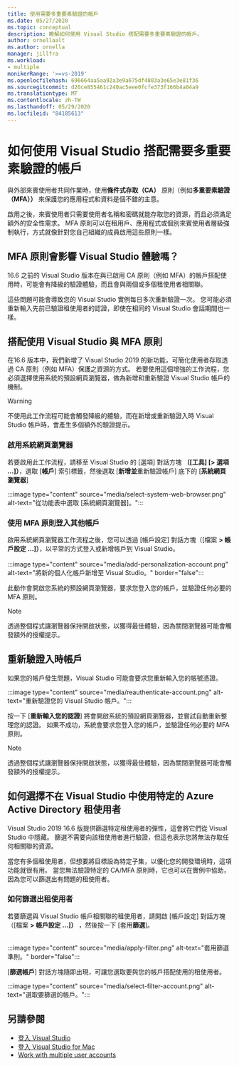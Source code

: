 ```yaml
---
title: 使用需要多重要素驗證的帳戶
ms.date: 05/27/2020
ms.topic: conceptual
description: 瞭解如何使用 Visual Studio 搭配需要多重要素驗證的帳戶。
author: ornellaalt
ms.author: ornella
manager: jillfra
ms.workload:
- multiple
monikerRange: '>=vs-2019'
ms.openlocfilehash: 696664aa5aa92a3e9a675df4803a3e65e3e81f36
ms.sourcegitcommit: d20ce855461c240ac5eee0fcfe373f166b4a04a9
ms.translationtype: MT
ms.contentlocale: zh-TW
ms.lasthandoff: 05/29/2020
ms.locfileid: "84185613"
---
```

# <a name="how-to-use-visual-studio-with-accounts-that-require-multi-factor-authentication"></a>如何使用 Visual Studio 搭配需要多重要素驗證的帳戶

與外部來賓使用者共同作業時，使用**條件式存取（CA）** 原則（例如**多重要素驗證（MFA））** 來保護您的應用程式和資料是個不錯的主意。  

啟用之後，來賓使用者只需要使用者名稱和密碼就能存取您的資源，而且必須滿足額外的安全性需求。 MFA 原則可以在租用戶、應用程式或個別來賓使用者層級強制執行，方式就像針對您自己組織的成員啟用這些原則一樣。 

## <a name="how-is-the-visual-studio-experience-affected-by-mfa-policies"></a>MFA 原則會影響 Visual Studio 體驗嗎？
16.6 之前的 Visual Studio 版本在與已啟用 CA 原則（例如 MFA）的帳戶搭配使用時，可能會有降級的驗證體驗，而且會與兩個或多個租使用者相關聯。

這些問題可能會導致您的 Visual Studio 實例每日多次重新驗證一次。 您可能必須重新輸入先前已驗證租使用者的認證，即使在相同的 Visual Studio 會話期間也一樣。

## <a name="using-visual-studio-with-mfa-policies"></a>搭配使用 Visual Studio 與 MFA 原則
在16.6 版本中，我們新增了 Visual Studio 2019 的新功能，可簡化使用者存取透過 CA 原則（例如 MFA）保護之資源的方式。 若要使用這個增強的工作流程，您必須選擇使用系統的預設網頁瀏覽器，做為新增和重新驗證 Visual Studio 帳戶的機制。  

> [!WARNING]
> 不使用此工作流程可能會觸發降級的體驗，而在新增或重新驗證入時 Visual Studio 帳戶時，會產生多個額外的驗證提示。 

### <a name="enabling-system-web-browser"></a>啟用系統網頁瀏覽器  
若要啟用此工作流程，請移至 Visual Studio 的 [選項] 對話方塊 **（[工具] [> 選項 ...]）**，選取 [**帳戶**] 索引標籤，然後選取 [**新增並**重新驗證帳戶] 底下的 [**系統網頁瀏覽器**] 

:::image type="content" source="media/select-system-web-browser.png" alt-text="從功能表中選取 [系統網頁瀏覽器]。":::

### <a name="sign-into-additional-accounts-with-mfapolicies"></a>使用 MFA 原則登入其他帳戶 
啟用系統網頁瀏覽器工作流程之後，您可以透過 [帳戶設定] 對話方塊（[檔案 **> 帳戶設定 ...]）**，以平常的方式登入或新增帳戶到 Visual Studio。   
</br>
:::image type="content" source="media/add-personalization-account.png" alt-text="將新的個人化帳戶新增至 Visual Studio。" border="false":::

此動作會開啟您系統的預設網頁瀏覽器，要求您登入您的帳戶，並驗證任何必要的 MFA 原則。 

> [!NOTE] 
> 透過整個程式讓瀏覽器保持開啟狀態，以獲得最佳體驗，因為關閉瀏覽器可能會觸發額外的授權提示。 

## <a name="reauthenticating-an-account"></a>重新驗證入時帳戶  
如果您的帳戶發生問題，Visual Studio 可能會要求您重新輸入您的帳號憑證。  

:::image type="content" source="media/reauthenticate-account.png" alt-text="重新驗證您的 Visual Studio 帳戶。":::

按一下 [**重新輸入您的認證**] 將會開啟系統的預設網頁瀏覽器，並嘗試自動重新整理您的認證。 如果不成功，系統會要求您登入您的帳戶，並驗證任何必要的 MFA 原則。 

> [!NOTE] 
> 透過整個程式讓瀏覽器保持開啟狀態，以獲得最佳體驗，因為關閉瀏覽器可能會觸發額外的授權提示。 

## <a name="how-to-opt-out-of-using-a-specific-azure-active-directory-tenant-in-visual-studio"></a>如何選擇不在 Visual Studio 中使用特定的 Azure Active Directory 租使用者

Visual Studio 2019 16.6 版提供篩選特定租使用者的彈性，這會將它們從 Visual Studio 中隱藏。 篩選不需要向該租使用者進行驗證，但這也表示您將無法存取任何相關聯的資源。 

當您有多個租使用者，但想要將目標設為特定子集，以優化您的開發環境時，這項功能就很有用。 當您無法驗證特定的 CA/MFA 原則時，它也可以在實例中協助，因為您可以篩選出有問題的租使用者。 

### <a name="how-to-filter-out-a-tenant"></a>如何篩選出租使用者
若要篩選與 Visual Studio 帳戶相關聯的租使用者，請開啟 [帳戶設定] 對話方塊（[檔案 **> 帳戶設定 ...]）** ，然後按一下 [套用**篩選**]。 
</br>
</br>

:::image type="content" source="media/apply-filter.png" alt-text="套用篩選準則。" border="false":::

[**篩選帳戶**] 對話方塊隨即出現，可讓您選取要與您的帳戶搭配使用的租使用者。 

:::image type="content" source="media/select-filter-account.png" alt-text="選取要篩選的帳戶。":::

## <a name="see-also"></a>另請參閱

- [登入 Visual Studio](signing-in-to-visual-studio.md)
- [登入 Visual Studio for Mac](/visualstudio/mac/signing-in)
- [Work with multiple user accounts](work-with-multiple-user-accounts.md)